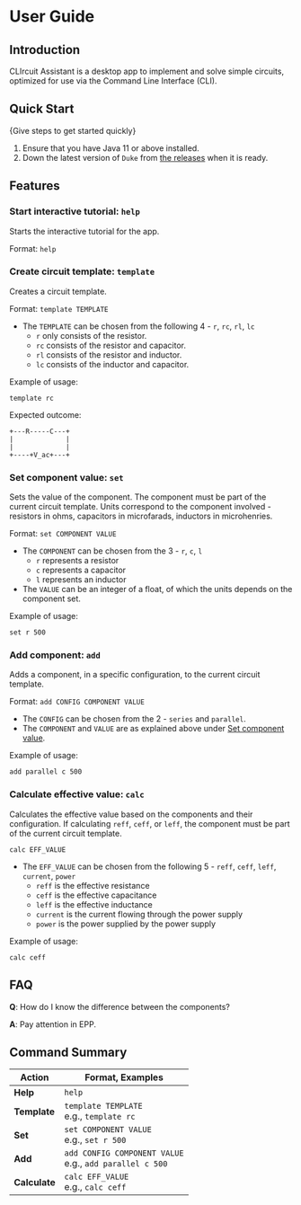 # User Guide

## Introduction

CLIrcuit Assistant is a desktop app to implement and solve simple circuits, optimized for use via the Command Line Interface (CLI).

## Quick Start

{Give steps to get started quickly}

1. Ensure that you have Java 11 or above installed.
1. Down the latest version of `Duke` from [the releases](https://github.com/AY2021S1-CS2113T-W13-3/tp/releases) when it is ready.

## Features 

### Start interactive tutorial: `help`

Starts the interactive tutorial for the app.

Format: `help`

### Create circuit template: `template`

Creates a circuit template.

Format: `template TEMPLATE`

* The `TEMPLATE` can be chosen from the following 4 - `r`, `rc`, `rl`, `lc`
    * `r` only consists of the resistor.
    * `rc` consists of the resistor and capacitor.
    * `rl` consists of the resistor and inductor.
    * `lc` consists of the inductor and capacitor.

Example of usage:

`template rc`

Expected outcome:

```
+---R-----C---+
|             |
|             |
+----+V_ac+---+
```

### Set component value: `set` <a name='set'></a>

Sets the value of the component. The component must be part of the current circuit template. Units correspond to the component involved - resistors in ohms, capacitors in microfarads, inductors in microhenries.

Format: `set COMPONENT VALUE`

* The `COMPONENT` can be chosen from the 3 - `r`, `c`, `l`
    * `r` represents a resistor
    * `c` represents a capacitor
    * `l` represents an inductor
* The `VALUE` can be an integer of a float, of which the units depends on the component set.

Example of usage:

`set r 500`

### Add component: `add`

Adds a component, in a specific configuration, to the current circuit template.

Format: `add CONFIG COMPONENT VALUE`

* The `CONFIG` can be chosen from the 2 - `series` and `parallel`.
* The `COMPONENT` and `VALUE` are as explained above under [Set component value](#set).

Example of usage:

`add parallel c 500`

### Calculate effective value: `calc`

Calculates the effective value based on the components and their configuration. If calculating `reff`, `ceff`, or `leff`, the component must be part of the current circuit template.

`calc EFF_VALUE`

* The `EFF_VALUE` can be chosen from the following 5 - `reff`, `ceff`, `leff`, `current`, `power`
    * `reff` is the effective resistance
    * `ceff` is the effective capacitance
    * `leff` is the effective inductance
    * `current` is the current flowing through the power supply
    * `power` is the power supplied by the power supply

Example of usage:

`calc ceff`

## FAQ

**Q**: How do I know the difference between the components?

**A**: Pay attention in EPP.

## Command Summary

Action | Format, Examples
--------|------------------
**Help** | `help`
**Template** | `template TEMPLATE` <br> e.g., `template rc`
**Set** | `set COMPONENT VALUE` <br> e.g., `set r 500`
**Add** | `add CONFIG COMPONENT VALUE`<br> e.g., `add parallel c 500`
**Calculate** | `calc EFF_VALUE` <br> e.g., `calc ceff`